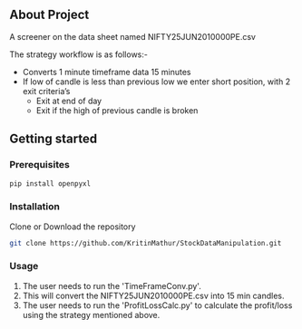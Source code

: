 ## About Project
A screener on the data sheet named NIFTY25JUN2010000PE.csv

The strategy workflow is as follows:-

- Converts 1 minute timeframe data 15 minutes
- If low of candle is less than previous low we enter short position, with 2 exit criteria’s
  - Exit at end of day
  - Exit if the high of previous candle is broken

## Getting started
### Prerequisites
```sh
pip install openpyxl
```
### Installation
Clone or Download the repository
```sh
git clone https://github.com/KritinMathur/StockDataManipulation.git
```
### Usage

1. The user needs to run the 'TimeFrameConv.py'.
2. This will convert the NIFTY25JUN2010000PE.csv into 15 min candles.
3. The user needs to run the 'ProfitLossCalc.py' to calculate the profit/loss using the strategy mentioned above.

